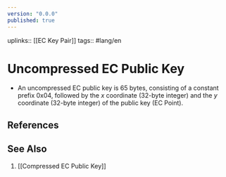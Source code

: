 ```yaml
---
version: "0.0.0"
published: true
---
```

uplinks:: [[EC Key Pair]]
tags:: #lang/en 
# Uncompressed EC Public Key
- An uncompressed EC public key is 65 bytes, consisting of a constant prefix $\text{0x04}$, followed by the $x$ coordinate (32-byte integer) and the $y$ coordinate (32-byte integer) of the public key (EC Point).

## References

## See Also
1. [[Compressed EC Public Key]]
